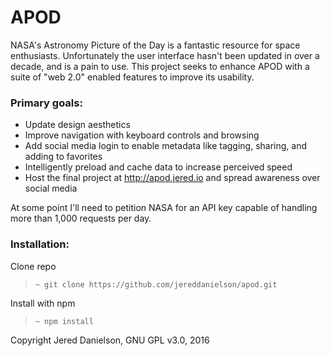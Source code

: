 # APOD

NASA's Astronomy Picture of the Day is a fantastic resource for space enthusiasts. Unfortunately the user interface hasn't been updated in over a decade, and is a pain to use. This project seeks to enhance APOD with a suite of "web 2.0" enabled features to improve its usability.

### Primary goals:
- Update design aesthetics
- Improve navigation with keyboard controls and browsing
- Add social media login to enable metadata like tagging, sharing, and adding to favorites
- Intelligently preload and cache data to increase perceived speed
- Host the final project at http://apod.jered.io and spread awareness over social media

At some point I'll need to petition NASA for an API key capable of handling more than 1,000 requests per day.

### Installation:

Clone repo
> `~ git clone https://github.com/jereddanielson/apod.git`

Install with npm
> `~ npm install`

Copyright Jered Danielson, GNU GPL v3.0, 2016
